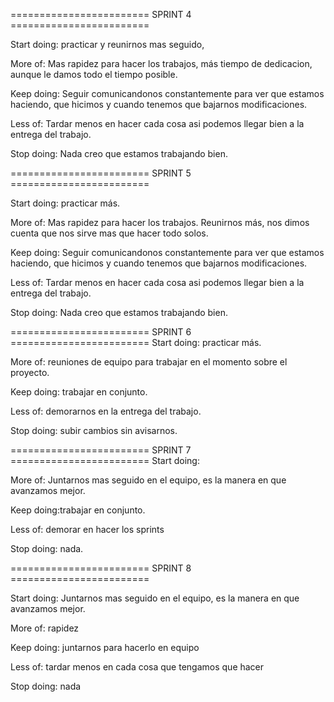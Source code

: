 ======================== SPRINT 4 ========================

Start doing: practicar y reunirnos mas seguido,

More of: Mas rapidez para hacer los trabajos, más tiempo de dedicacion, aunque le damos todo el tiempo posible.

Keep doing: Seguir comunicandonos constantemente para ver que estamos haciendo, que hicimos y cuando tenemos que bajarnos modificaciones.

Less of: Tardar menos en hacer cada cosa asi podemos llegar bien a la entrega del trabajo.

Stop doing: Nada creo que estamos trabajando bien.

======================== SPRINT 5 ========================

Start doing: practicar más.

More of: Mas rapidez para hacer los trabajos. Reunirnos más, nos dimos cuenta que nos sirve mas que hacer todo solos.

Keep doing: Seguir comunicandonos constantemente para ver que estamos haciendo, que hicimos y cuando tenemos que bajarnos modificaciones.

Less of: Tardar menos en hacer cada cosa asi podemos llegar bien a la entrega del trabajo.

Stop doing: Nada creo que estamos trabajando bien.

======================== SPRINT 6 ========================
Start doing: practicar más.

More of: reuniones de equipo para trabajar en el momento sobre el proyecto.

Keep doing: trabajar en conjunto.

Less of: demorarnos en la entrega del trabajo.

Stop doing: subir cambios sin avisarnos.

======================== SPRINT 7 ========================
Start doing: 

More of: Juntarnos mas seguido en el equipo, es la manera en que avanzamos mejor.

Keep doing:trabajar en conjunto.

Less of: demorar en hacer los sprints

Stop doing: nada.

======================== SPRINT 8 ========================

Start doing: Juntarnos mas seguido en el equipo, es la manera en que avanzamos mejor.

More of: rapidez

Keep doing: juntarnos para hacerlo en equipo

Less of: tardar menos en cada cosa que tengamos que hacer

Stop doing: nada





